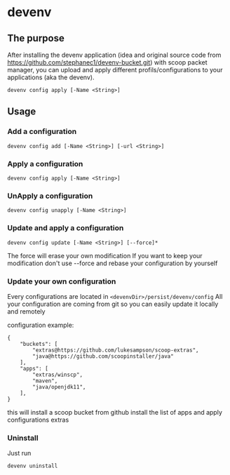 # devenv

## The purpose

After installing the devenv application (idea and original source code from https://github.com/stephanec1/devenv-bucket.git) with scoop packet manager, 
you can upload and apply different profils/configurations to your applications (aka the devenv).

```
devenv config apply [-Name <String>]
```

## Usage

### Add a configuration

```
devenv config add [-Name <String>] [-url <String>] 
```

### Apply a configuration

```
devenv config apply [-Name <String>]
```

### UnApply a configuration

```
devenv config unapply [-Name <String>]
```

### Update and apply a configuration
```
devenv config update [-Name <String>] [--force]*
```
The force will erase your own modification
If you want to keep your modification don't use --force and rebase your configuration by yourself

### Update your own configuration
Every configurations are located in ```<devenvDir>/persist/devenv/config```
All your configuration are coming from git so you can easily update it locally and remotely

configuration example:
```
{
    "buckets": [
        "extras@https://github.com/lukesampson/scoop-extras",
        "java@https://github.com/scoopinstaller/java"
    ],
    "apps": [
        "extras/winscp",
        "maven",
        "java/openjdk11",
    ],
}

```
this will install a scoop bucket from github
install the list of apps and apply configurations extras

### Uninstall
Just run 
```
devenv uninstall
```
